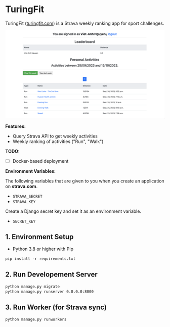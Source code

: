 # TuringFit

TuringFit ([turingfit.com](https://turingfit.com)) is a Strava weekly ranking app for sport challenges.

![Screenshot](screenshot.png)

**Features:**

- Query Strava API to get weekly activities
- Weekly ranking of activities ("Run", "Walk")

**TODO:**

- [ ] Docker-based deployment

**Environment Variables:**

The following variables that are given to you when you create an application on **strava.com**.

* `STRAVA_SECRET`
* `STRAVA_KEY`

Create a Django secret key and set it as an environment variable.

* `SECRET_KEY`

## 1. Environment Setup

- Python 3.8 or higher with Pip

```shell
pip install -r requirements.txt
```

## 2. Run Developement Server

```shell
python manage.py migrate
python manage.py runserver 0.0.0.0:8000
```

## 3. Run Worker (for Strava sync)

```shell
python manage.py runworkers
```
